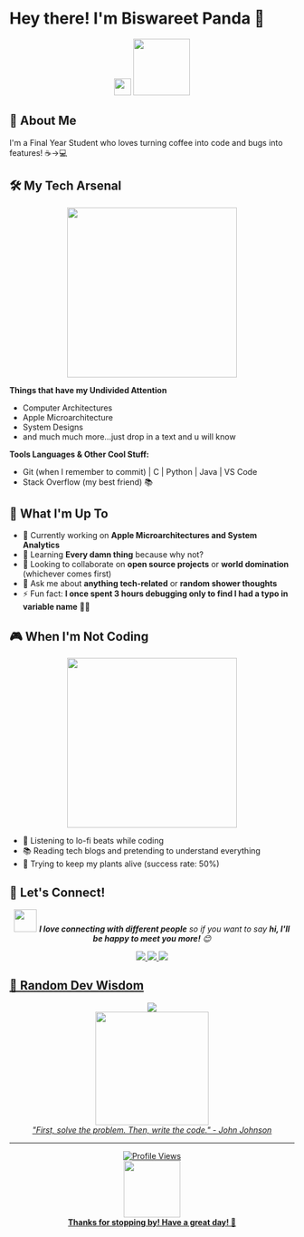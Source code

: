 # Hey there! I'm Biswareet Panda 👋

<div align="center">
  <img src="https://media.giphy.com/media/hvRJCLFzcasrR4ia7z/giphy.gif" width="30px"/>
  <img src="https://media.giphy.com/media/M9gbBd9nbDrOTu1Mqx/giphy.gif" width="100"/>
</div>

## 🚀 About Me

I'm a Final Year Student who loves turning coffee into code and bugs into features! ☕→💻





## 🛠️ My Tech Arsenal

<p align="center">
  <img src="https://media.giphy.com/media/SWoSkN6DxTszqIKEqv/giphy.gif" width="300">
</p>

**Things that have my Undivided Attention**
- Computer Architectures
- Apple Microarchitecture
- System Designs
- and much much more...just drop in a text and u will know 


**Tools Languages & Other Cool Stuff:**
- Git (when I remember to commit) | C | Python | Java | VS Code
- Stack Overflow (my best friend) 📚


## 🎯 What I'm Up To

- 🔭 Currently working on **Apple Microarchitectures and System Analytics**
- 🌱 Learning **Every damn thing** because why not?
- 👯 Looking to collaborate on **open source projects** or **world domination** (whichever comes first)
- 💬 Ask me about **anything tech-related** or **random shower thoughts**
- ⚡ Fun fact: **I once spent 3 hours debugging only to find I had a typo in variable name** 🤦‍♂️

## 🎮 When I'm Not Coding

<div align="center">
  <img src="https://media.giphy.com/media/l378khQxt68syiNJm/giphy.gif" width="300">
</div>

- 🎵 Listening to lo-fi beats while coding
- 📚 Reading tech blogs and pretending to understand everything
- 🌱 Trying to keep my plants alive (success rate: 50%)


## 🤝 Let's Connect!

<p align="center">
  <img src="https://media.giphy.com/media/LnQjpWaON8nhr21vNW/giphy.gif" width="40"> 
  <em><b>I love connecting with different people</b> so if you want to say <b>hi, I'll be happy to meet you more!</b> 😊</em>
</p>

<p align="center">
  <a href="mailto:biswa.gunu2003@gmail.com">
    <img src="https://img.shields.io/badge/Email-D14836?style=for-the-badge&logo=gmail&logoColor=white"/>
  </a>
  <a href="https://linkedin.com/in/brpanda">
    <img src="https://img.shields.io/badge/LinkedIn-0077B5?style=for-the-badge&logo=linkedin&logoColor=white"/>
  </a>
  <a href="https://x.com/PandaBiswareet">
    <img src="https://img.shields.io/badge/Twitter-1DA1F2?style=for-the-badge&logo=twitter&logoColor=white"/>
  
</p>

## 💭 Random Dev Wisdom

<div align="center">
  <img src="https://readme-quotes-api.herokuapp.com/quote?theme=radical&animation=grow_out_in&layout=default&font=Redressed"/>
</div>

<div align="center">
  <img src="https://media.giphy.com/media/3oriO0OEd9QIDdllqo/giphy.gif" width="200">
  <br/>
  <em>"First, solve the problem. Then, write the code." - John Johnson</em>
</div>

---

<div align="center">
  <img src="https://komarev.com/ghpvc/?username=yourusername&label=Profile%20views&color=0e75b6&style=flat" alt="Profile Views"/>
  <br/>
  <img src="https://media.giphy.com/media/26tn33aiTi1jkl6H6/giphy.gif" width="100">
  <br/>
  <b>Thanks for stopping by! Have a great day! 🌟</b>

